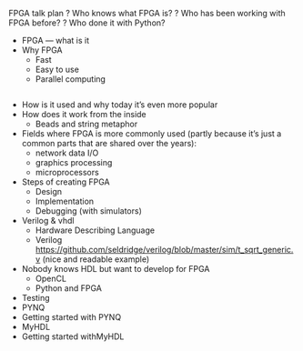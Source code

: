 FPGA talk plan 
? Who knows what FPGA is? 
? Who has been working with FPGA before? 
? Who done it with Python? 

* FPGA — what is it 
* Why FPGA
    * Fast 
    * Easy to use
    * Parallel computing
```FPGAs really shine when it comes to doing things like vector mathematics computations. Vector math isn’t just for physics class: Programmers use it whenever they have to perform the same operation on each one of a large set of numbers.  If you have a 128-element matrix, you can build 128 arithmetic “pipelines” so all these operations can execute simultaneously, giving you huge gains in performance and power usage. 

```
* How is it used and why today it’s even more popular 
* How does it work from the inside 
    * Beads and string metaphor
* Fields where FPGA is more commonly used (partly because it’s just a common parts that are shared over the years):
    * network data I/O
    * graphics processing 
    * microprocessors
* Steps of creating FPGA 
    * Design 
    * Implementation 
    * Debugging (with simulators)
* Verilog & vhdl
    * Hardware Describing Language 
    * Verilog https://github.com/seldridge/verilog/blob/master/sim/t_sqrt_generic.v (nice and readable example)
* Nobody knows HDL but want to develop for FPGA
    * OpenCL
    * Python and FPGA
* Testing 
* PYNQ 
* Getting started with PYNQ
* MyHDL
* Getting started withMyHDL

